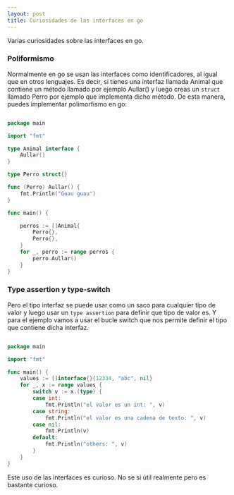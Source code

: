 ```yaml
---
layout: post
title: Curiosidades de las interfaces en go
---
```


Varias curiosidades sobre las interfaces en go.

### Poliformismo
Normalmente en go se usan las interfaces como identificadores, al igual que en otros lenguajes. Es decir, si tienes una interfaz llamada Animal que contiene un método llamado por ejemplo Aullar() y luego creas un `struct` llamado Perro por ejemplo que implementa dicho método. De esta manera, puedes implementar polimorfismo en go:

``` go

package main

import "fmt"

type Animal interface {
	Aullar()
}

type Perro struct{}

func (Perro) Aullar() {
	fmt.Println("Guau guau")
}

func main() {

	perros := []Animal{
		Perro{},
		Perro{},
	}
	for _, perro := range perros {
		perro.Aullar()
	}
}

``` 

### Type assertion y type-switch

Pero el tipo interfaz se puede usar como un saco para cualquier tipo de valor y luego usar un `type assertion` para definir que tipo de valor es. Y para el ejemplo vamos a usar el bucle switch que nos permite definir el tipo que contiene dicha interfaz.

```go

package main

import "fmt"

func main() {
	values := []interface{}{12334, "abc", nil}
	for _, x := range values {
		switch v := x.(type) {
		case int:
			fmt.Println("el valor es un int: ", v)
		case string:
			fmt.Println("el valor es una cadena de texto: ", v)
		case nil:
			fmt.Println(v)
		default:
			fmt.Println("others: ", v)
		}
	}
}

```

Este uso de las interfaces es curioso. No se si útil realmente pero es bastante curioso.